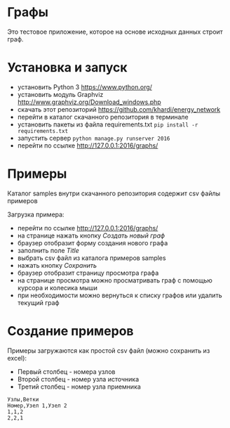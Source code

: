 # Графы
Это тестовое приложение, которое на основе исходных данных строит граф.

# Установка и запуск
- установить Python 3 https://www.python.org/
- установить модуль Graphviz http://www.graphviz.org/Download_windows.php
- скачать этот репозиторий https://github.com/khardi/energy_network
- перейти в каталог скачанного репозитория в терминале
- установить пакеты из файла requirements.txt
`pip install -r requirements.txt`
- запустить сервер
`python manage.py runserver 2016`
- перейти по ссылке http://127.0.0.1:2016/graphs/

# Примеры
Каталог samples внутри скачанного репозитория содержит csv файлы примеров

Загрузка примера:
- перейти по ссылке http://127.0.0.1:2016/graphs/
- на странице нажать кнопку *Создать новый граф*
- браузер отобразит форму создания нового графа
- заполнить поле *Title*
- выбрать csv файл из каталога примеров samples
- нажать кнопку *Сохранить*
- браузер отобразит страницу просмотра графа
- на странице просмотра можно просматривать граф с помощью курсора и колесика мыши
- при необходимости можно вернуться к списку графов или удалить текущий граф

# Создание примеров
Примеры загружаются как простой csv файл (можно сохранить из excel):
- Первый столбец - номера узлов
- Второй столбец - номер узла источника
- Третий столбец - номер узла приемника

```
Узлы,Ветки
Номер,Узел 1,Узел 2
1,1,2
2,2,1

```